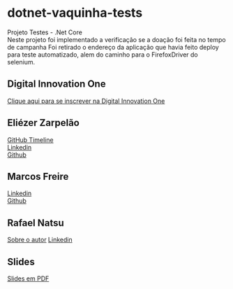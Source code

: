 # dotnet-vaquinha-tests

Projeto Testes - .Net Core  
Neste projeto foi implementado a verificação se a doação foi feita no tempo de campanha
Foi retirado o endereço da aplicação que havia feito deploy para teste automatizado, alem do caminho para o FirefoxDriver do selenium.

## Digital Innovation One

[Clique aqui para se inscrever na Digital Innovation One](https://digitalinnovation.one/sign-up?ref=H395IYS4Z6)  

## Eliézer Zarpelão

[GitHub Timeline](https://elizarp.github.io/timeline/)  
[Linkedin](http://br.linkedin.com/in/eliezerzarpelao)  
[Github](https://github.com/elizarp)

## Marcos Freire

[Linkedin](https://www.linkedin.com/in/marcos-freire-a73891125/)  
[Github](https://github.com/marcosfreire)

## Rafael Natsu

[Sobre o autor](https://about.me/rafaelyukio)
[Linkedin](https://www.linkedin.com/in/rafael-yukio-natsu-58536b171/)

## Slides

[Slides em PDF](TesteNetCore.pdf)
